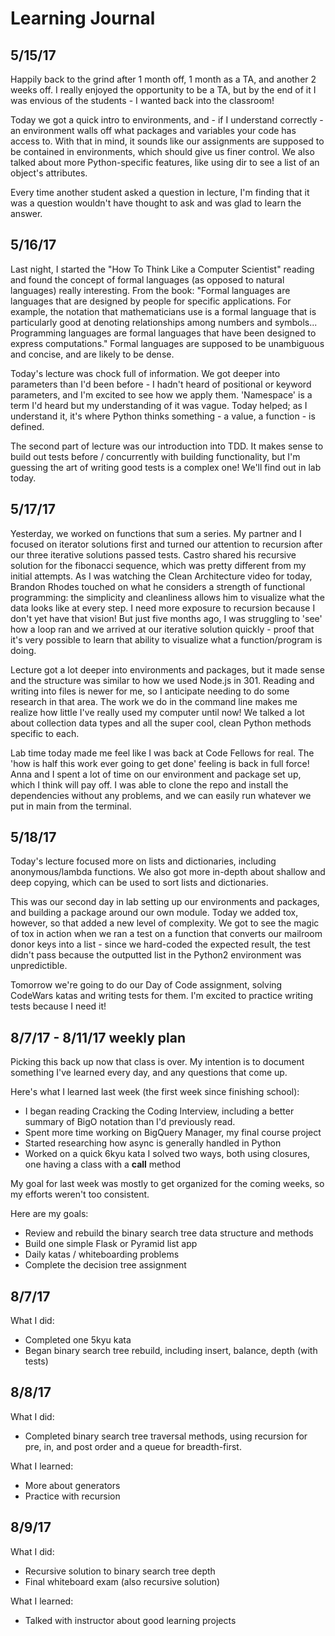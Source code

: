 # Learning Journal

## 5/15/17
Happily back to the grind after 1 month off, 1 month as a TA, and another 2 weeks off. I really enjoyed the opportunity to be a TA, but by the end of it I was envious of the students - I wanted back into the classroom!

Today we got a quick intro to environments, and - if I understand correctly - an environment walls off what packages and variables your code has access to. With that in mind, it sounds like our assignments are supposed to be contained in environments, which should give us finer control. We also talked about more Python-specific features, like using dir to see a list of an object's attributes.

Every time another student asked a question in lecture, I'm finding that it was a question wouldn't have thought to ask and was glad to learn the answer.


## 5/16/17
Last night, I started the "How To Think Like a Computer Scientist" reading and found the concept of formal languages (as opposed to natural languages) really interesting. From the book: "Formal languages are languages that are designed by people for specific applications. For example, the notation that mathematicians use is a formal language that is particularly good at denoting relationships among numbers and symbols... Programming languages are formal languages that have been designed to express computations." Formal languages are supposed to be unambiguous and concise, and are likely to be dense.

Today's lecture was chock full of information. We got deeper into parameters than I'd been before - I hadn't heard of positional or keyword parameters, and I'm excited to see how we apply them. 'Namespace' is a term I'd heard but my understanding of it was vague. Today helped; as I understand it, it's where Python thinks something - a value, a function - is defined.

The second part of lecture was our introduction into TDD. It makes sense to build out tests before / concurrently with building functionality, but I'm guessing the art of writing good tests is a complex one! We'll find out in lab today.


## 5/17/17
Yesterday, we worked on functions that sum a series. My partner and I focused on iterator solutions first and turned our attention to recursion after our three iterative solutions passed tests. Castro shared his recursive solution for the fibonacci sequence, which was pretty different from my initial attempts. As I was watching the Clean Architecture video for today, Brandon Rhodes touched on what he considers a strength of functional programming: the simplicity and cleanliness allows him to visualize what the data looks like at every step. I need more exposure to recursion because I don't yet have that vision! But just five months ago, I was struggling to 'see' how a loop ran and we arrived at our iterative solution quickly - proof that it's very possible to learn that ability to visualize what a function/program is doing.

Lecture got a lot deeper into environments and packages, but it made sense and the structure was similar to how we used Node.js in 301. Reading and writing into files is newer for me, so I anticipate needing to do some research in that area. The work we do in the command line makes me realize how little I've really used my computer until now! We talked a lot about collection data types and all the super cool, clean Python methods specific to each.

Lab time today made me feel like I was back at Code Fellows for real. The 'how is half this work ever going to get done' feeling is back in full force! Anna and I spent a lot of time on our environment and package set up, which I think will pay off. I was able to clone the repo and install the dependencies without any problems, and we can easily run whatever we put in main from the terminal.


## 5/18/17
Today's lecture focused more on lists and dictionaries, including anonymous/lambda functions. We also got more in-depth about shallow and deep copying, which can be used to sort lists and dictionaries.

This was our second day in lab setting up our environments and packages, and building a package around our own module. Today we added tox, however, so that added a new level of complexity. We got to see the magic of tox in action when we ran a test on a function that converts our mailroom donor keys into a list - since we hard-coded the expected result, the test didn't pass because the outputted list in the Python2 environment was unpredictible.

Tomorrow we're going to do our Day of Code assignment, solving CodeWars katas and writing tests for them. I'm excited to practice writing tests because I need it!


## 8/7/17 - 8/11/17 weekly plan
Picking this back up now that class is over. My intention is to document something I've learned every day, and any questions that come up. 

Here's what I learned last week (the first week since finishing school):

- I began reading Cracking the Coding Interview, including a better summary of BigO notation than I'd previously read.
- Spent more time working on BigQuery Manager, my final course project
- Started researching how async is generally handled in Python
- Worked on a quick 6kyu kata I solved two ways, both using closures, one having a class with a __call__ method

My goal for last week was mostly to get organized for the coming weeks, so my efforts weren't too consistent.

Here are my goals:
- Review and rebuild the binary search tree data structure and methods
- Build one simple Flask or Pyramid list app
- Daily katas / whiteboarding problems
- Complete the decision tree assignment


## 8/7/17
What I did:
- Completed one 5kyu kata
- Began binary search tree rebuild, including insert, balance, depth (with tests)


## 8/8/17
What I did:
- Completed binary search tree traversal methods, using recursion for pre, in, and post order and a queue for breadth-first.

What I learned:
- More about generators
- Practice with recursion


## 8/9/17
What I did:
- Recursive solution to binary search tree depth
- Final whiteboard exam (also recursive solution)

What I learned:
- Talked with instructor about good learning projects
